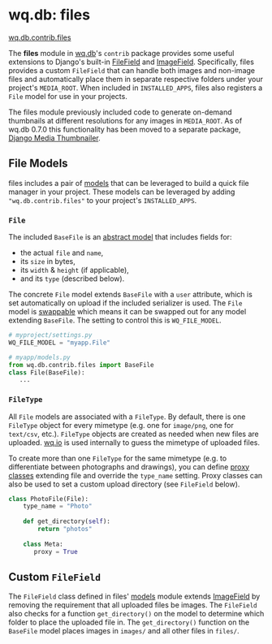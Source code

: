 wq.db: files
============

[wq.db.contrib.files]

The **files** module in [wq.db]'s `contrib` package provides some useful extensions to Django's built-in [FileField] and [ImageField].  Specifically, files provides a custom `FileField` that can handle both images and non-image files and automatically place them in separate respective folders under your project's `MEDIA_ROOT`.  When included in `INSTALLED_APPS`, files also registers a `File` model for use in your projects.

The files module previously included code to generate on-demand thumbnails at different resolutions for any images in `MEDIA_ROOT`.  As of wq.db 0.7.0 this functionality has been moved to a separate package, [Django Media Thumbnailer].

## File Models
files includes a pair of [models] that can be leveraged to build a quick file manager in your project.  These models can be leveraged by adding `"wq.db.contrib.files"` to your project's `INSTALLED_APPS`.

### `File`

The included `BaseFile` is an [abstract model] that includes fields for:

 * the actual `file` and `name`,
 * its `size` in bytes,
 * its `width` & `height` (if applicable),
 * and its `type` (described below).

The concrete `File` model extends `BaseFile` with a `user` attribute, which is set automatically on upload if the included serializer is used.  The `File` model is [swappable] which means it can be swapped out for any model extending `BaseFile`.  The setting to control this is `WQ_FILE_MODEL`.

```python
# myproject/settings.py
WQ_FILE_MODEL = "myapp.File"

# myapp/models.py
from wq.db.contrib.files import BaseFile
class File(BaseFile):
   ...
```

### `FileType`

All `File` models are associated with a `FileType`.  By default, there is one `FileType` object for every mimetype (e.g. one for `image/png`, one for `text/csv`, etc.).  `FileType` objects are created as needed when new files are uploaded.  [wq.io] is used internally to guess the mimetype of uploaded files.

To create more than one `FileType` for the same mimetype (e.g. to differentiate between photographs and drawings), you can define [proxy classes] extending file and override the `type_name` setting.  Proxy classes can also be used to set a custom upload directory (see `FileField` below).

```python
class PhotoFile(File):
    type_name = "Photo"
   
    def get_directory(self):
        return "photos"
       
    class Meta:
       proxy = True
```

## Custom `FileField`

The `FileField` class defined in files' [models] module extends [ImageField] by removing the requirement that all uploaded files be images.  The `FileField` also checks for a function `get_directory()` on the model to determine which folder to place the uploaded file in.  The `get_directory()` function on the `BaseFile` model places images in `images/` and all other files in `files/`.

[wq.db.contrib.files]: https://github.com/wq/wq.db/blob/master/contrib/files
[wq.db]: https://wq.io/wq.db
[FileField]: https://docs.djangoproject.com/en/1.7/ref/models/fields/#filefield
[ImageField]: https://docs.djangoproject.com/en/1.7/ref/models/fields/#imagefield
[swappable]: https://github.com/wq/django-swappable-models
[Django Media Thumbnailer]: https://github.com/wq/django-media-thumbnailer
[models]: https://github.com/wq/wq.db/blob/master/contrib/files/models.py
[abstract model]: https://docs.djangoproject.com/en/1.7/topics/db/models/#abstract-base-classes
[proxy classes]: https://docs.djangoproject.com/en/1.7/topics/db/models/#proxy-models
[wq.io]: https://wq.io/wq.io
